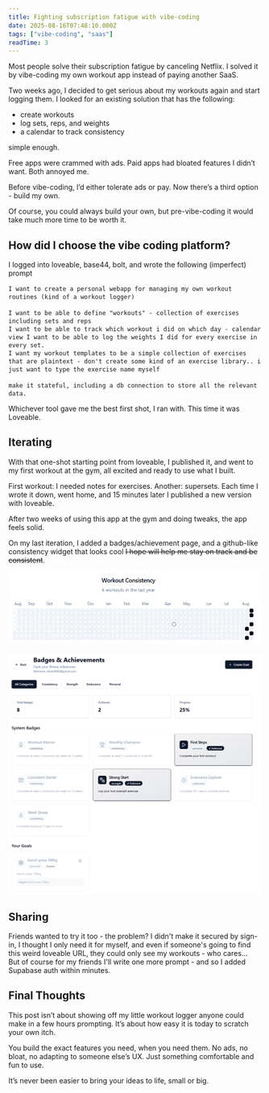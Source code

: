 ```yaml
---
title: Fighting subscription fatigue with vibe-coding
date: 2025-08-16T07:48:10.000Z
tags: ["vibe-coding", "saas"]
readTime: 3
---
```


Most people solve their subscription fatigue by canceling Netflix. I solved it by vibe-coding my own workout app instead of paying another SaaS.

Two weeks ago, I decided to get serious about my workouts again and start logging them.
I looked for an existing solution that has the following:
- create workouts
- log sets, reps, and weights
- a calendar to track consistency

simple enough.

Free apps were crammed with ads. Paid apps had bloated features I didn’t want. Both annoyed me.

Before vibe-coding, I’d either tolerate ads or pay. Now there’s a third option - build my own.

Of course, you could always build your own, but pre-vibe-coding it would take much more time to be worth it.

## How did I choose the vibe coding platform?

I logged into loveable, base44, bolt, and wrote the following (imperfect) prompt

```
I want to create a personal webapp for managing my own workout routines (kind of a workout logger)

I want to be able to define "workouts" - collection of exercises including sets and reps 
I want to be able to track which workout i did on which day - calendar view I want to be able to log the weights I did for every exercise in every set.
I want my workout templates to be a simple collection of exercises that are plaintext - don't create some kind of an exercise library.. i just want to type the exercise name myself

make it stateful, including a db connection to store all the relevant data.
```

Whichever tool gave me the best first shot, I ran with. This time it was Loveable.

## Iterating
With that one-shot starting point from loveable, I published it, and went to my first workout at the gym, all excited and ready to use what I built.

First workout: I needed notes for exercises. Another: supersets. Each time I wrote it down, went home, and 15 minutes later I published a new version with loveable.

After two weeks of using this app at the gym and doing tweaks, the app feels solid.

On my last iteration, I added a badges/achievement page, and a github-like consistency widget that looks cool ~~I hope will help me stay on track and be consistent~~.

![github-like consistency widget](../workout-vibe-coding/image2.png)

![badges/achievemnets](../workout-vibe-coding/image.png)

## Sharing
Friends wanted to try it too - the problem? I didn't make it secured by sign-in, I thought I only need it for myself, and even if someone's going to find this weird loveable URL, they could only see my workouts - who cares...  
But of course for my friends I'll write one more prompt - and so I added Supabase auth within minutes.

## Final Thoughts
This post isn’t about showing off my little workout logger anyone could make in a few hours prompting. It’s about how easy it is today to scratch your own itch.

You build the exact features you need, when you need them. No ads, no bloat, no adapting to someone else’s UX.
Just something comfortable and fun to use.

It’s never been easier to bring your ideas to life, small or big.
